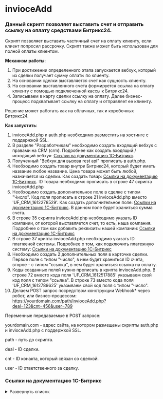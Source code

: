 # invioceAdd

### Данный скрипт позволяет выставить счет и отправить ссылку на оплату средствами Битрикс24.

Скрипт позволяет выставить частичный счет на оплату клиенту, если клиент попросил рассрочку. Скрипт также может быть использован для полной оплаты клиентом.

**Механизм работы**:

1. При достижении определенного этапа запускается вебхук, который из сделки получает сумму оплаты по клиенту.
2. На основании сделки выставляется счет как сущность клиенту. 
3. На основании выставленного счета формируется ссылка на оплату клиенту с помощью подключенной кассы к Битрикс24.
4. Записываем в карту сделки ссылку на оплату. Далее бизнес-процесс подхватывает ссылку на оплату и отправляет ее клиенту.

Решение может работать как на облачных, так и коробочных Битрикс24. 

**Как запустить**:
1. invioceAdd.php и auth.php необходимо разместить на хостинге с поддержкой SSL.
2. В разделе "Разработчикам" необходимо создать входящий вебхук с правами на CRM (crm). Подробнее как создать входящий / исходящий вебхук: [Ссылки на документацию 1С-Битрикс](https://github.com/thnik911/invioceAdd/blob/main/README.md#%D1%81%D1%81%D1%8B%D0%BB%D0%BA%D0%B8-%D0%BD%D0%B0-%D0%B4%D0%BE%D0%BA%D1%83%D0%BC%D0%B5%D0%BD%D1%82%D0%B0%D1%86%D0%B8%D1%8E-1%D1%81-%D0%B1%D0%B8%D1%82%D1%80%D0%B8%D0%BA%D1%81).
3. Полученный "Вебхук для вызова rest api" прописать в auth.php.
4. Необходимо создать товар внутри Битрикс24, который будет иметь название любое название. Цена товара может быть любой, назначается из сделки. Как создать товар: [Ссылки на документацию 1С-Битрикс](https://github.com/thnik911/invioceAdd/blob/main/README.md#%D1%81%D1%81%D1%8B%D0%BB%D0%BA%D0%B8-%D0%BD%D0%B0-%D0%B4%D0%BE%D0%BA%D1%83%D0%BC%D0%B5%D0%BD%D1%82%D0%B0%D1%86%D0%B8%D1%8E-1%D1%81-%D0%B1%D0%B8%D1%82%D1%80%D0%B8%D0%BA%D1%81). ID товара необходимо прописать в строке 47 скрипта invioceAdd.php
5. Необходимо создать дополнительное поле в сделке с типом "Число". Код поля прописать в строке 21 invioceAdd.php вместо 'UF_CRM_1612278529'. Как создать дополнительное поле: [Ссылки на документацию 1С-Битрикс](https://github.com/thnik911/invioceAdd/blob/main/README.md#%D1%81%D1%81%D1%8B%D0%BB%D0%BA%D0%B8-%D0%BD%D0%B0-%D0%B4%D0%BE%D0%BA%D1%83%D0%BC%D0%B5%D0%BD%D1%82%D0%B0%D1%86%D0%B8%D1%8E-1%D1%81-%D0%B1%D0%B8%D1%82%D1%80%D0%B8%D0%BA%D1%81). В данном поле будет храниться сумма счета.
6. В строке 35 скрипта invioceAdd.php необходимо указать ID компании, от которой выставляется счет, то есть, наша компания. Подробнее о том как добавить реквизиты нашей компании: [Ссылки на документацию 1С-Битрикс](https://github.com/thnik911/invioceAdd/blob/main/README.md#%D1%81%D1%81%D1%8B%D0%BB%D0%BA%D0%B8-%D0%BD%D0%B0-%D0%B4%D0%BE%D0%BA%D1%83%D0%BC%D0%B5%D0%BD%D1%82%D0%B0%D1%86%D0%B8%D1%8E-1%D1%81-%D0%B1%D0%B8%D1%82%D1%80%D0%B8%D0%BA%D1%81) 
7. В строке 37 крипта invioceAdd.php необходимо указать ID платженой системы. Подробнее о том, как подключить платежную систему: [Ссылки на документацию 1С-Битрикс](https://github.com/thnik911/invioceAdd/blob/main/README.md#%D1%81%D1%81%D1%8B%D0%BB%D0%BA%D0%B8-%D0%BD%D0%B0-%D0%B4%D0%BE%D0%BA%D1%83%D0%BC%D0%B5%D0%BD%D1%82%D0%B0%D1%86%D0%B8%D1%8E-1%D1%81-%D0%B1%D0%B8%D1%82%D1%80%D0%B8%D0%BA%D1%81) 
8. Необходимо создать 2 дополнительных поля в карточке сделки. Первое поле с типом "число", в нем будет храниться ID счета, второе - с типом "ссылка", в нем будет храниться ссылка на оплату.
9. Коды созданных полей нужно прописать в крипта invioceAdd.php. В строке 72 вместо кода поля 'UF_CRM_1612517885' указываем свой код поля с типом "ссылка". В строке 73 вместо кода поля 'UF_CRM_1612789625' указываем свой код поля с типом "число".
10. Делаем POST запрос посредством конструкции Webhook* через робот, или бизнес-процессом: https://yourdomain.com/path/invioceAdd.php?deal=123&cnt=456&user=789

Переменные передаваемые в POST запросе:

yourdomain.com - адрес сайта, на котором размещены скрипты auth.php и invioceAdd.php с поддержкой SSL.

path - путь до скрипта.

deal - ID сделки.

cnt - ID конакта, который связан со сделкой.

user - ID ответственного за сделку.

### Ссылки на документацию 1С-Битрикс 

<details><summary>Развернуть список</summary>

1. Действие Webhook внутри Бизнес-процесса / робота https://dev.1c-bitrix.ru/learning/course/index.php?COURSE_ID=57&LESSON_ID=8551
2. Как создать Webhook https://dev.1c-bitrix.ru/learning/course/index.php?COURSE_ID=99&LESSON_ID=8581&LESSON_PATH=8771.8583.8581
3. Создать товар внутри Битрикс24 https://helpdesk.bitrix24.ru/open/11657084/
4. Создать дополнительное поле в Битрикс24 https://helpdesk.bitrix24.ru/open/5488795/
5. Как добавить реквизиты своей компании https://helpdesk.bitrix24.ru/open/2025947/
6. Подключение платежной системы https://helpdesk.bitrix24.ru/open/5429733/

</details>
